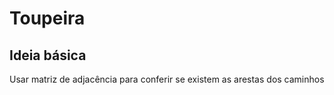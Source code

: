 # Toupeira

## Ideia básica

Usar matriz de adjacência para conferir se existem as arestas dos caminhos
